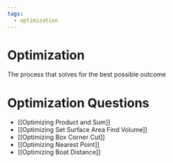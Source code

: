 ```yaml
---
tags:
  - optimization
---
```

# Optimization
The process that solves for the best possible outcome

# Optimization Questions
- [[Optimizing Product and Sum]]
- [[Optimizing Set Surface Area Find Volume]]
- [[Optimizing Box Corner Cut]]
- [[Optimizing Nearest Point]]
- [[Optimizing Boat Distance]]